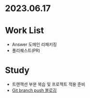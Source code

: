 # 2023.06.17

# Work List
* Answer 도메인 리패키징
* 풀리퀘스트(PR)

# Study
* 트랜잭션 부분 복습 및 프로젝트 적용 준비
* [Git branch push 블로깅]()
